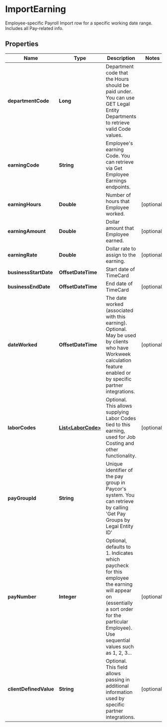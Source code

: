 

# ImportEarning

Employee-specific Payroll Import row for a specific working date range. Includes all Pay-related info. 

## Properties

| Name | Type | Description | Notes |
|------------ | ------------- | ------------- | -------------|
|**departmentCode** | **Long** | Department code that the Hours should be paid under. You can use GET Legal Entity Departments to retrieve valid Code values.  |  |
|**earningCode** | **String** | Employee&#39;s earning Code. You can retrieve via Get Employee Earnings endpoints. |  |
|**earningHours** | **Double** | Number of hours that Employee worked. |  [optional] |
|**earningAmount** | **Double** | Dollar amount that Employee earned. |  [optional] |
|**earningRate** | **Double** | Dollar rate to assign to the earning.  |  [optional] |
|**businessStartDate** | **OffsetDateTime** | Start date of TimeCard |  |
|**businessEndDate** | **OffsetDateTime** | End date of TimeCard |  [optional] |
|**dateWorked** | **OffsetDateTime** | The date worked (associated with this earning).  Optional. May be used by clients who have Workweek calculation feature enabled or by specific partner integrations. |  [optional] |
|**laborCodes** | [**List&lt;LaborCode&gt;**](LaborCode.md) | Optional. This allows supplying Labor Codes tied to this earning, used for Job Costing and other functionality.  |  [optional] |
|**payGroupId** | **String** | Unique identifier of the pay group in Paycor&#39;s system. You can retrieve by calling &#39;Get Pay Groups by Legal Entity ID&#39; |  |
|**payNumber** | **Integer** | Optional, defaults to 1.  Indicates which paycheck for this employee the earning will appear on (essentially a sort order for the particular Employee).  Use sequential values such as 1, 2, 3... |  [optional] |
|**clientDefinedValue** | **String** | Optional. This field allows passing in additional information used by specific partner integrations. |  [optional] |



